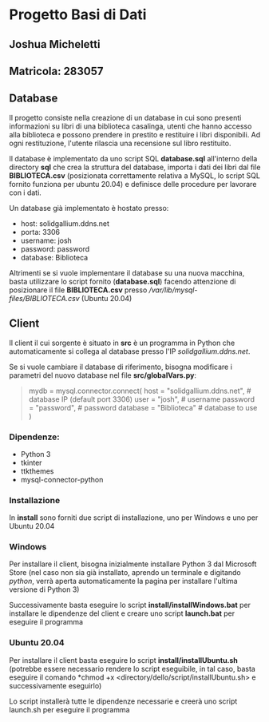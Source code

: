 # Progetto Basi di Dati
## Joshua Micheletti
## Matricola: 283057

## Database

Il progetto consiste nella creazione di un database in cui sono presenti informazioni su libri di una biblioteca casalinga, utenti che hanno accesso alla biblioteca e possono prendere in prestito e restituire i libri disponibili. Ad ogni restituzione, l'utente rilascia una recensione sul libro restituito.

Il database è implementato da uno script SQL **database.sql** all'interno della directory **sql** che crea la struttura del database, importa i dati dei libri dal file **BIBLIOTECA.csv** (posizionata correttamente relativa a MySQL, lo script SQL fornito funziona per ubuntu 20.04) e definisce delle procedure per lavorare con i dati.

Un database già implementato è hostato presso:

- host: solidgallium.ddns.net
- porta: 3306
- username: josh
- password: password
- database: Biblioteca


Altrimenti se si vuole implementare il database su una nuova macchina, basta utilizzare lo script fornito (**database.sql**) facendo attenzione di posizionare il file **BIBLIOTECA.csv** presso */var/lib/mysql-files/BIBLIOTECA.csv* (Ubuntu 20.04)


## Client

Il client il cui sorgente è situato in **src** è un programma in Python che automaticamente si collega al database presso l'IP *solidgallium.ddns.net*.

Se si vuole cambiare il database di riferimento, bisogna modificare i parametri del nuovo database nel file **src/globalVars.py**:

>   mydb = mysql.connector.connect(
>       host = "solidgallium.ddns.net", # database IP (default port 3306)
>       user = "josh",                  # username
>       password = "password",          # password
>       database = "Biblioteca"         # database to use
>   )


### Dipendenze:

- Python 3
- tkinter
- ttkthemes
- mysql-connector-python

### Installazione

In **install** sono forniti due script di installazione, uno per Windows e uno per Ubuntu 20.04

### Windows

Per installare il client, bisogna inizialmente installare Python 3 dal Microsoft Store (nel caso non sia già installato, aprendo un terminale e digitando *python*, verrà aperta automaticamente la pagina per installare l'ultima versione di Python 3)

Successivamente basta eseguire lo script **install/installWindows.bat** per installare le dipendenze del client e creare uno script **launch.bat** per eseguire il programma


### Ubuntu 20.04

Per installare il client basta eseguire lo script **install/installUbuntu.sh** (potrebbe essere necessario rendere lo script eseguibile, in tal caso, basta eseguire il comando *chmod +x <directory/dello/script/installUbuntu.sh> e successivamente eseguirlo)

Lo script installerà tutte le dipendenze necessarie e creerà uno script launch.sh per eseguire il programma



